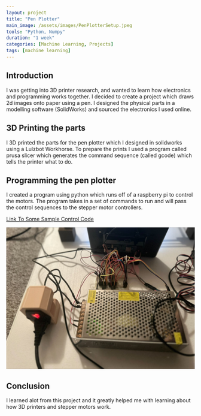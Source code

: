 ```yaml
---
layout: project
title: "Pen Plotter"
main_image: /assets/images/PenPlotterSetup.jpeg
tools: "Python, Numpy"
duration: "1 week"
categories: [Machine Learning, Projects]
tags: [machine learning]
---
```


## Introduction

I was getting into 3D printer research, and wanted to learn how electronics and programming works together. I decided to create a project which draws 2d images onto paper using a pen. I designed the physical parts in a modelling software (SolidWorks) and sourced the electronics I used online. 

## 3D Printing the parts

I 3D printed the parts for the pen plotter which I designed in solidworks using a Lulzbot Workhorse. To prepare the prints I used a program called prusa slicer which generates the command sequence (called gcode) which tells the printer what to do. 

## Programming the pen plotter

I created a program using python which runs off of a raspberry pi to control the motors. The program takes in a set of commands to run and will pass the control sequences to the stepper motor controllers. 

[Link To Some Sample Control Code](https://github.com/Ashto25/2D_motor_assembly/blob/main/MotorMove.py)

![Plotter Electronics](/assets/images/penPlotterElectronics.jpeg)


## Conclusion

I learned alot from this project and it greatly helped me with learning about how 3D printers and stepper motors work. 